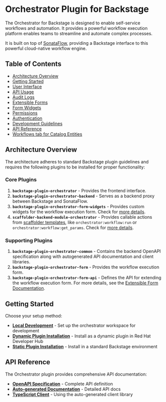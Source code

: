# Orchestrator Plugin for Backstage

The Orchestrator for Backstage is designed to enable self-service workflows and automation. It provides a powerful workflow execution platform enables teams to streamline and automate complex processes.

It is built on top of [SonataFlow](https://sonataflow.org/), providing a Backstage interface to this powerful cloud-native workflow engine.

## Table of Contents

- [Architecture Overview](#architecture-overview)
- [Getting Started](#getting-started)
- [User Interface](./docs/user-interface.md)
- [API Usage](./docs/api-usage.md)
- [Audit Logs](./docs/audit-logs.md)
- [Extensible Forms](./docs/extensibleForm.md)
- [Form Widgets](./docs/orchestratorFormWidgets.md)
- [Permissions](./docs/Permissions.md)
- [Authentication](./docs/auth.md)
- [Development Guidelines](./docs/Contributors.md)
- [API Reference](#api-reference)
- [Workflows tab for Catalog Entities](./docs/workflows-tab.md)

## Architecture Overview

The architecture adheres to standard Backstage plugin guidelines and requires the following plugins to be installed for proper functionality:

### Core Plugins

1. **`backstage-plugin-orchestrator`** - Provides the frontend interface.
2. **`backstage-plugin-orchestrator-backend`** - Serves as a backend proxy between Backstage and SonataFlow.
3. **`backstage-plugin-orchestrator-form-widgets`** - Provides custom widgets for the workflow execution form. Check for [more details](./docs/orchestratorFormWidgets.md).
4. **`scaffolder-backend-module-orchestrator`** - Provides callable actions from [scaffolder templates](https://backstage.io/docs/features/software-templates/writing-custom-actions), like `orchestrator:workflow:run` or `orchestrator:workflow:get_params`. Check for [more details](./plugins/scaffolder-backend-module-orchestrator/README.md).

### Supporting Plugins

1. **`backstage-plugin-orchestrator-common`** - Contains the backend OpenAPI specification along with autogenerated API documentation and client libraries.
2. **`backstage-plugin-orchestrator-form`** - Provides the workflow execution form.
3. **`backstage-plugin-orchestrator-form-api`** - Defines the API for extending the workflow execution form. For more details, see the [Extensible Form Documentation](./docs/extensibleForm.md).

## Getting Started

Choose your setup method:

- **[Local Development](./docs/local-development.md)** - Set up the orchestrator workspace for development
- **[Dynamic Plugin Installation](./docs/dynamic-plugin-installation.md)** - Install as a dynamic plugin in Red Hat Developer Hub
- **[Static Plugin Installation](./docs/static-plugin-installation.md)** - Install in a standard Backstage environment

## API Reference

The Orchestrator plugin provides comprehensive API documentation:

- **[OpenAPI Specification](./plugins/orchestrator-common/src/openapi/openapi.yaml)** - Complete API definition
- **[Auto-generated Documentation](./plugins/orchestrator-common/src/generated/docs/markdown/README.md)** - Detailed API docs
- **[TypeScript Client](./docs/api-usage.md)** - Using the auto-generated client library
